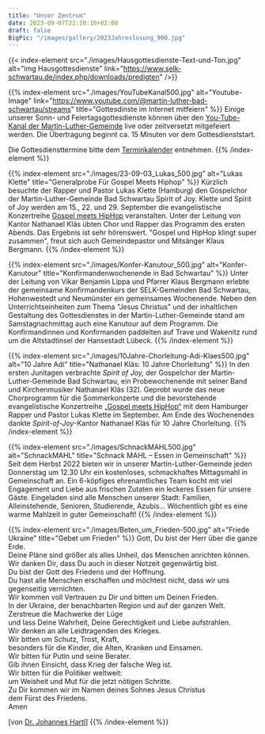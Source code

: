 ```yaml
---
title: "Unser Zentrum"
date: 2023-09-07T22:10:10+02:00
draft: false
BigPic: "/images/gallery/2023Jahreslosung_900.jpg"
---
```


{{< index-element 
  src="./images/Hausgottesdienste-Text-und-Ton.jpg" 
  alt="img Hausgottesdienste"
  link="https://www.selk-schwartau.de/index.php/downloads/predigten" />}}

{{% index-element 
  src="./images/YouTubeKanal500.jpg" 
  alt="Youtube-Image" 
  link="https://www.youtube.com/@martin-luther-bad-schwartau/streams" 
  title="Gottesdinste im Internet mitfeiern" %}}
Einige unserer Sonn- und Feiertagsgottesdienste können über den 
[You-Tube-Kanal der Martin-Luther-Gemeinde](https://www.youtube.com/@martin-luther-bad-schwartau/streams)
live oder zeitversetzt mitgefeiert werden. Die Übertragung beginnt ca. 15 Minuten vor dem Gottesdienststart.

Die Gottesdiensttermine bitte dem [Terminkalender](/kalender) entnehmen.
{{% /index-element %}}

{{% index-element 
  src="./images/23-09-03_Lukas_500.jpg" 
  alt="Lukas Klette" 
  title="Generalprobe Für Gospel Meets Hiphop" %}}
Kürzlich besuchte der Rapper und Pastor Lukas Klette (Hamburg) den Gospelchor
der Martin-Luther-Gemeinde Bad Schwartau Spirit of Joy. Klette und Spirit of Joy
werden am 15., 22. und 29. September die evangelistische Konzertreihe 
[Gospel meets HipHop](https://www.gospel-meets-hiphop.de/) 
veranstalten. Unter der Leitung von Kantor Nathanael Kläs übten Chor und Rapper
das Programm des ersten Abends. Das Ergebnis ist sehr hörenswert. "Gospel und
HipHop klingt super zusammen", freut sich auch Gemeindepastor und Mitsänger
Klaus Bergmann.
{{% /index-element %}}

{{% index-element 
  src="./images/Konfer-Kanutour_500.jpg" 
  alt="Konfer-Kanutour" 
  title="Konfirmandenwochenende in Bad Schwartau" %}}
Unter der Leitung von Vikar Benjamin Lippa und Pfarrer Klaus Bergmann erlebte
der gemeinsame Konfirmandenkurs der SELK-Gemeinden Bad Schwartau, Hohenwestedt
und Neumünster ein gemeinsames Wochenende. Neben den Unterrichtseinheiten zum
Thema "Jesus Christus" und der inhaltlichen Gestaltung des Gottesdienstes in der
Martin-Luther-Gemeinde stand am Samstagnachmittag auch eine Kanutour auf dem
Programm. Die Konfirmandinnen und Konfirmanden paddelten auf Trave und Wakenitz
rund um die Altstadtinsel der Hansestadt Lübeck.
{{% /index-element %}}

{{% index-element 
  src="./images/10Jahre-Chorleitung-Adi-Klaes500.jpg" 
  alt="10 Jahre Adi" 
  title="Nathanael Kläs: 10 Jahre Chorleitung" %}}
In den ersten Junitagen verbrachte _Spirit of Joy,_ der Gospelchor der
Martin-Luther-Gemeinde Bad Schwartau, ein Probewochenende mit seiner Band und
Kirchenmusiker Nathanael Kläs (32). Geprobt wurde das neue Chorprogramm für die
Sommerkonzerte und die bevorstehende evangelistische Konzertreihe 
[„Gospel meets HipHop“](https://www.gospel-meets-hiphop.de/) 
mit dem Hamburger Rapper und Pastor Lukas Klette im September. Am Ende des
Wochenendes dankte _Spirit-of-Joy_-Kantor Nathanael Kläs für 10 Jahre
Chorleitung.
{{% /index-element %}}

{{% index-element 
  src="./images/SchnackMAHL500.jpg" 
  alt="SchnackMAHL" 
  title="Schnack MAHL – Essen in Gemeinschaft" %}}
Seit dem Herbst 2022 bieten wir in unserer Martin-Luther-Gemeinde jeden
Donnerstag um 12.30 Uhr ein kostenloses, schmackhaftes Mittagsmahl in
Gemeinschaft an. Ein 6-köpfiges ehrenamtliches Team kocht mit viel Engagement
und Liebe aus frischen Zutaten ein leckeres Essen für unsere Gäste. Eingeladen
sind alle Menschen unserer Stadt: Familien, Alleinstehende, Senioren,
Studierende, Azubis… Wöchentlich gibt es eine warme Mahlzeit in guter
Gemeinschaft!
{{% /index-element %}}

{{% index-element 
  src="./images/Beten_um_Frieden-500.jpg" 
  alt="Friede Ukraine" 
  title="Gebet um Frieden" %}}
Gott, Du bist der Herr über die ganze Erde. \
Deine Pläne sind größer als alles Unheil, das Menschen anrichten können.\
Wir danken Dir, dass Du auch in dieser Notzeit gegenwärtig bist.\
Du bist der Gott des Friedens und der Hoffnung.\
Du hast alle Menschen erschaffen und möchtest nicht, dass wir uns gegenseitig vernichten.\
Wir kommen voll Vertrauen zu Dir und bitten um Deinen Frieden.\
In der Ukraine, der benachbarten Region und auf der ganzen Welt.\
Zerstreue die Machwerke der Lüge \
und lass Deine Wahrheit, Deine Gerechtigkeit und Liebe aufstrahlen.\
Wir denken an alle Leidtragenden des Krieges.\
Wir bitten um Schutz, Trost, Kraft,\
besonders für die Kinder, die Alten, Kranken und Einsamen.\
Wir bitten für Putin und seine Berater.\
Gib ihnen Einsicht, dass Krieg der falsche Weg ist.\
Wir bitten für die Politiker weltweit:\
um Weisheit und Mut für die jetzt nötigen Schritte.\
Zu Dir kommen wir im Namen deines Sohnes Jesus Christus\
dem Fürst des Friedens.\
Amen

[von [Dr. Johannes Hartl](https://www.instagram.com/p/CaY7w6AMTl0/?utm_medium=copy_link)]
{{% /index-element %}}
